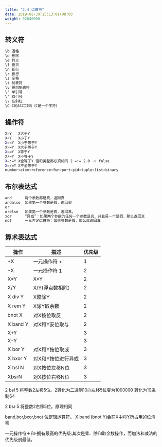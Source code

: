 ```yaml
---
title: "2.4 运算符"
date: 2019-08-30T15:13:01+08:00
weight: 02040000
---
```


## 转义符

```bash
\b 退格
\d 删除
\e 转义
\f 换页
\n 新行
\r 换行
\s 空格
\t 制表符
\v 纵向制表符
\' 单引号
\" 双引号
\\ 反斜杠
\C C的ASCII码（C是一个字符）
```

## 操作符

```bash
X>Y   X大于Y
X<Y   X小于Y
X=<Y  X小于等于Y
X>=Y  X大于等于Y
X==Y  X等于Y
X/=Y  X不等于Y
X=:=Y X全等于Y 值和类型都必须相同 2 =:= 2.0 -> false
X=/=Y X不全等于Y
number<atom<reference<fun<port<pid<tuple<list<binary
```

## 布尔表达式

```bash
and      两个参数都是真，返回真
andalso  如果第一个参数是假，返回假
or
orelse   如果第一个参数是真，返回真。
xor      “异或”：如果两个参数的任何一个参数是真，并且另一个是假，那么返回真
not      一元否定运算符：如果参数是假，那么就返回真
```

## 算术表达式

|  操作   |  描述  |  优先级  |
| --------- | --- | --- |
|  +X   |  一元操作符 +  |  1  |
|  -X  |  一元操作符 1  |  2  |
|  X*Y  |  X*Y  |  2  |
|  X/Y  |   X/Y(浮点数相除)  |  2  |
|  X div Y  |   X整除Y   |  2  |
| X rem Y   |  X除Y取余数   |  2  |
|  bnot X  |  对X按位取反  |  2  |
|  X band Y  |  对X和Y安位取与  |  2  |
|  X+Y   |    |  3  |
|  X-Y  |    |  3  |
|  X bor Y  |   对X和Y按位取或  |  3  |
|  X bxor Y  |  对X和Y按位进行异或  |  3  |
|  X bsl N   |  对X按位左移N位  |  3  |
|  XbsrN   |  对X按位右移N位   |  3  |

2 bsl 5 将整数2左移5位。2转化为二进制10向左移5位变为1000000 转化为10进制64

2 bsr 5 将整数2右移5位。原理相同

band,bor,bxor,bnot 位逻辑运算符。 X band (bnot Y)会在X中将Y所占用的位清零

一元操作符＋和-拥有最高的优先级:其次是乘、除和取余数操作，而加法和减法的优先级别最低。

